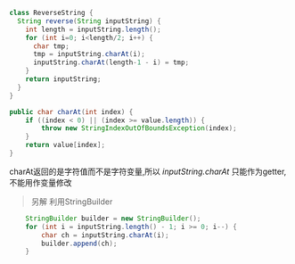 ```Java
class ReverseString {
  String reverse(String inputString) {
    int length = inputString.length();
    for (int i=0; i<length/2; i++) {
      char tmp;
      tmp = inputString.charAt(i);      
      inputString.charAt(length-1 - i) = tmp;
    }
    return inputString;
  }
}
```

```Java
public char charAt(int index) {
    if ((index < 0) || (index >= value.length)) {
        throw new StringIndexOutOfBoundsException(index);
    }
    return value[index];
}
```
charAt返回的是字符值而不是字符变量,所以 *inputString.charAt* 只能作为getter,不能用作变量修改


>另解 利用StringBuilder

```java
    StringBuilder builder = new StringBuilder();        
    for (int i = inputString.length() - 1; i >= 0; i--) {
        char ch = inputString.charAt(i);
        builder.append(ch);
    }
```
